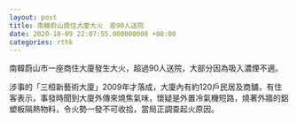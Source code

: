 ```yaml
---
layout: post
title: 南韓蔚山商住大廈大火　逾90人送院
date: 2020-10-09 22:07:55.000000000 +08:00
categories: rthk
---
```


南韓蔚山市一座商住大廈發生大火，超過90人送院，大部分因為吸入濃煙不適。

涉事的「三桓新藝術大廈」2009年才落成，大廈內有約120戶民居及商舖，有住客表示，事發時聞到大廈外傳來燒焦氣味，懷疑是外置冷氣機短路，燒著外牆的鋁塑板隔熱物料，令火勢一發不可收拾，當局正調查起火原因。
